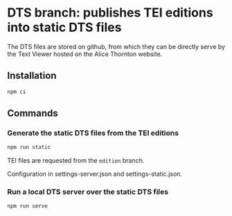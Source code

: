 # DTS branch: publishes TEI editions into static DTS files

The DTS files are stored on github,
from which they can be directly serve by the Text Viewer
hosted on the Alice Thornton website.

## Installation

```bash
npm ci
```

## Commands

### Generate the static DTS files from the TEI editions

```bash
npm run static
```

TEI files are requested from the `edition` branch.

Configuration in settings-server.json and settings-static.json.

### Run a local DTS server over the static DTS files

```bash
npm run serve
```
